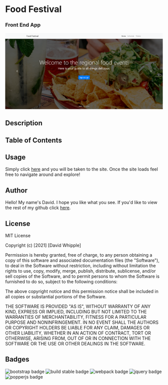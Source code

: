 # Food Festival

### Front End App

![app screenshot](./assets/img/app-screenshot.png)

## Description

## Table of Contents

## Usage

Simply click [here](https://d-whipp.github.io/food-festival/index.html) and you will be taken to the site. Once the site loads feel free to navigate around and explore!

## Author

Hello! My name's David. I hope you like what you see.
If you'd like to view the rest of my github click [here](https://github.com/D-Whipp).

## License

MIT License

Copyright (c) [2021] [David Whipple]

Permission is hereby granted, free of charge, to any person obtaining a copy of this software and associated documentation files (the "Software"), to deal in the Software without restriction, including without limitation the rights to use, copy, modify, merge, publish, distribute, sublicense, and/or sell copies of the Software, and to permit persons to whom the Software is furnished to do so, subject to the following conditions:

The above copyright notice and this permission notice shall be included in all copies or substantial portions of the Software.

THE SOFTWARE IS PROVIDED "AS IS", WITHOUT WARRANTY OF ANY KIND, EXPRESS OR IMPLIED, INCLUDING BUT NOT LIMITED TO THE WARRANTIES OF MERCHANTABILITY, FITNESS FOR A PARTICULAR PURPOSE AND NONINFRINGEMENT. IN NO EVENT SHALL THE AUTHORS OR COPYRIGHT HOLDERS BE LIABLE FOR ANY CLAIM, DAMAGES OR OTHER LIABILITY, WHETHER IN AN ACTION OF CONTRACT, TORT OR OTHERWISE, ARISING FROM, OUT OF OR IN CONNECTION WITH THE SOFTWARE OR THE USE OR OTHER DEALINGS IN THE SOFTWARE.

## Badges

![bootstrap badge](https://img.shields.io/badge/bootstrap-4.3.1-purple)
![build stable badge](https://img.shields.io/badge/build-stable-purple)
![webpack badge](https://img.shields.io/badge/webpack-4.32.2-purple)
![jquery badge](https://img.shields.io/badge/jquery-3.4.2-purple)
![popperjs badge](https://img.shields.io/badge/popper.js-1.16.0-purple)
